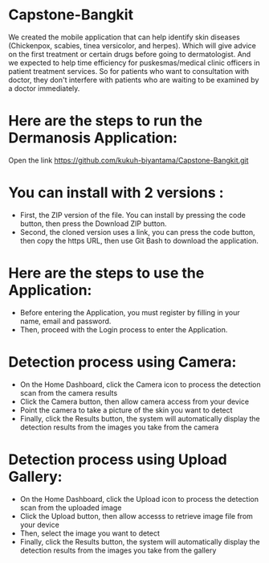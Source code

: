 # Capstone-Bangkit
We created the mobile application that can help identify skin diseases (Chickenpox, scabies, tinea versicolor, and herpes). Which will give advice on the first treatment or certain drugs before going to dermatologist. 
And we expected to help time efficiency for puskesmas/medical clinic officers in patient treatment services. So for patients who want to consultation with doctor, they don't interfere with patients who are waiting to be examined by a doctor immediately.

# Here are the steps to run the Dermanosis Application:
Open the link https://github.com/kukuh-biyantama/Capstone-Bangkit.git

# You can install with 2 versions :
- First, the ZIP version of the file. You can install by pressing the code button, then press the Download ZIP button.
- Second, the cloned version uses a link, you can press the code button, then copy the https URL, then use Git Bash to download the application.

# Here are the steps to use the Application:
- Before entering the Application, you must register by filling in your name, email and password.
- Then, proceed with the Login process to enter the Application.

# Detection process using Camera:
- On the Home Dashboard, click the Camera icon to process the detection scan from the camera results
- Click the Camera button, then allow camera access from your device
- Point the camera to take a picture of the skin you want to detect
- Finally, click the Results button, the system will automatically display the detection results from the images you take from the camera

# Detection process using Upload Gallery:
- On the Home Dashboard, click the Upload icon to process the detection scan from the uploaded image
- Click the Upload button, then allow accesss to retrieve image file from your device
- Then, select the image you want to detect
- Finally, click the Results button, the system will automatically display the detection results from the images you take from the gallery
